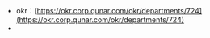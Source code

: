- okr：[https://okr.corp.qunar.com/okr/departments/724](https://okr.corp.qunar.com/okr/departments/724)
- <br />
